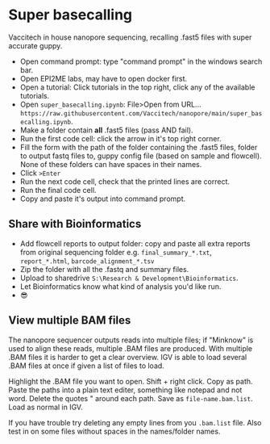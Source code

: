 # Super basecalling
Vaccitech in house nanopore sequencing, recalling .fast5 files with super accurate guppy.

- Open command prompt: type "command prompt" in the windows search bar.
- Open EPI2ME labs, may have to open docker first.
- Open a tutorial: Click tutorials in the top right, click any of the available tutorials.
- Open `super_basecalling.ipynb`: File>Open from URL... `https://raw.githubusercontent.com/Vaccitech/nanopore/main/super_basecalling.ipynb`.
- Make a folder contain **all** .fast5 files (pass AND fail).
- Run the first code cell: click the arrow in it's top right corner.
- Fill the form with the path of the folder containing the .fast5 files, folder to output fastq files to, guppy config file (based on sample and flowcell). None of these folders can have spaces in their names.
- Click `>Enter`
- Run the next code cell, check that the printed lines are correct.
- Run the final code cell.
- Copy and paste it's output into command prompt.

## Share with Bioinformatics
- Add flowcell reports to output folder: copy and paste all extra reports from original sequencing folder e.g. `final_summary_*.txt`, `report_*.html`, `barcode_alignment_*.tsv`
- Zip the folder with all the .fastq and summary files.
- Upload to sharedrive `S:\Research & Development\Bioinformatics`.
- Let Bioinformatics know what kind of analysis you'd like run.
- :sunglasses:

## View multiple BAM files
The nanopore sequencer outputs reads into multiple files; if "Minknow" is used
to align these reads, multiple .BAM files are produced. With multiple
.BAM files it is harder to get a clear overview. IGV is able to load several
.BAM files at once if given a list of files to load.

Highlight the .BAM file you want to open. Shift + right click. Copy as path.
Paste the paths into a plain text editer, something like notepad and not word.
Delete the quotes " around each path. Save as `file-name.bam.list`. Load as normal
in IGV.

If you have trouble try deleting any empty lines from you `.bam.list` file.
Also test in on some files without spaces in the names/folder names.

